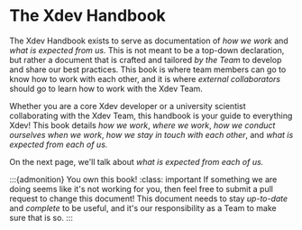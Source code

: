 # The Xdev Handbook

The Xdev Handbook exists to serve as documentation of *how we work* and *what is expected from us.*  This is not meant to be a top-down declaration, but rather a document that is crafted and tailored *by the Team* to develop and share our best practices.  This book is where team members can go to know how to work with each other, and it is where *external collaborators* should go to learn how to work with the Xdev Team.

Whether you are a core Xdev developer or a university scientist collaborating with the Xdev Team, this handbook is your guide to everything Xdev!  This book details *how we work*, *where we work*, *how we conduct ourselves when we work*, *how we stay in touch with each other*, and *what is expected from each of us.*

On the next page, we'll talk about *what is expected from each of us.*

:::{admonition} You own this book!
:class: important
If something we are doing seems like it's not working for you, then feel free to submit a pull request to change this document!  This document needs to stay *up-to-date* and *complete* to be useful, and it's our responsibility as a Team to make sure that is so.
:::
